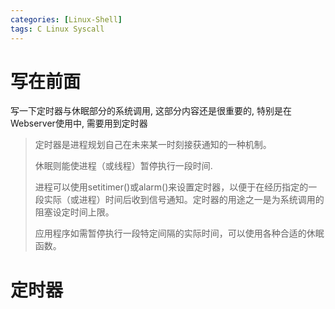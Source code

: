 ```yaml
---
categories: [Linux-Shell]
tags: C Linux Syscall
---
```


# 写在前面

写一下定时器与休眠部分的系统调用, 这部分内容还是很重要的, 特别是在Webserver使用中, 需要用到定时器

>   定时器是进程规划自己在未来某一时刻接获通知的一种机制。
>
>   休眠则能使进程（或线程）暂停执行一段时间.
>
>   进程可以使用setitimer()或alarm()来设置定时器，以便于在经历指定的一段实际（或进程）时间后收到信号通知。定时器的用途之一是为系统调用的阻塞设定时间上限。
>
>   应用程序如需暂停执行一段特定间隔的实际时间，可以使用各种合适的休眠函数。

# 定时器

